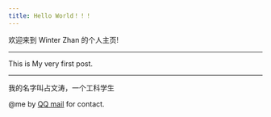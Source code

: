 ```yaml
---
title: Hello World！！！
---
```

欢迎来到 Winter Zhan 的个人主页! 

********************************************************

This is My very first post. 
*********
我的名字叫占文涛，一个工科学生

@me by [QQ mail](mailto:1806551315@qq.com) for contact.